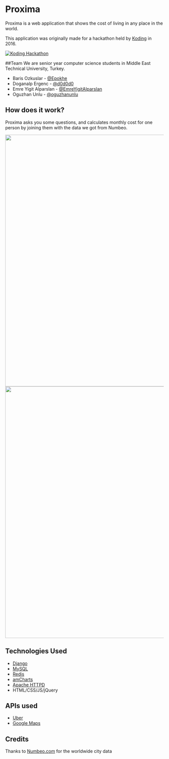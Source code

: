 
# Proxima
Proxima is a web application that shows the cost of living in any place in the world.

This application was originally made for a hackathon held by [Koding](http://koding.com) in 2016.

[![Koding Hackathon](https://raw.githubusercontent.com/koding/hackathon.submit/master/images/badge.png?raw=true "Koding Hackathon")](https://koding.com/Hackathon)

##Team
We are senior year computer science students in Middle East Technical University, Turkey.
 - Baris Ozkuslar - [@Epokhe](https://github.com/Epokhe)
 - Doganalp Ergenc - [@d0d0d0](https://github.com/d0d0d0)
 - Emre Yigit Alparslan - [@EmreYigitAlparslan](https://github.com/EmreYigitAlparslan)
 - Oguzhan Unlu - [@oguzhanunlu](https://github.com/oguzhanunlu)

## How does it work?
Proxima asks you some questions, and calculates monthly cost for one person by joining them with the data we got from Numbeo.

<img src="https://github.com/TeamProxima/hackathon/blob/master/GIFrecord_2016-02-22_094449.gif" width="800">


<img src="https://github.com/TeamProxima/hackathon/blob/master/GIFrecord_2016-02-22_094625.gif" width="800">


## Technologies Used
 - [Django](https://www.djangoproject.com/)
 - [MySQL](https://www.mysql.com/)
 - [Redis](http://redis.io/)
 - [amCharts](https://www.amcharts.com/)
 - [Apache HTTPD](https://httpd.apache.org/)
 - HTML/CSS/JS/jQuery

## APIs used
- [Uber](https://developer.uber.com/)
- [Google Maps](https://developers.google.com/maps/)

## Credits
Thanks to [Numbeo.com](http://www.numbeo.com/cost-of-living/) for the worldwide city data

